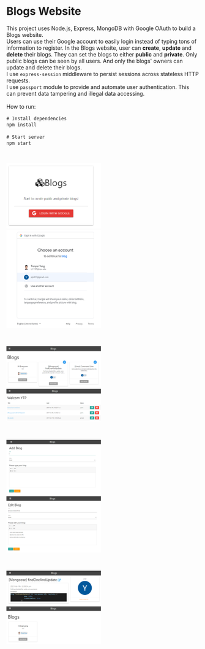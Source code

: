 <h1>Blogs Website</h1>

This project uses Node.js, Express, MongoDB with Google OAuth to build a Blogs website. <br>
Users can use their Google account to easily login instead of typing tons of information to register. In the Blogs website, user can <b>create</b>, <b>update</b> and <b>delete</b> their blogs. They can set the blogs to either <b>public</b> and <b>private</b>. Only public blogs can be seen by all users. And only the blogs' owners can update and delete their blogs.<br>
I use <code>express-session</code> middleware to persist sessions across stateless HTTP requests. <br>
I use <code>passport</code> module to provide and automate user authentication. This can prevent data tampering and illegal data accessing.<br>
<br>
How to run:
```
# Install dependencies
npm install

# Start server
npm start
```
<br>
<p float="left;center">
	<img src=pics/login.png width="49%" height="45%"> &nbsp; <img src=pics/google.png width="49%">
</p>
<br>
<p float="left;center">
	<img src=pics/public.png width="49%"> &nbsp; <img src=pics/dashboard.png width="49%">
</p>
<br>
<p float="left;center">
	<img src=pics/create.png width="49%"> &nbsp; <img src=pics/update.png width="49%">
</p>
<br>
<p float="left;center">
	<img src=pics/blog_display.png width="49%"> &nbsp; <img src=pics/others_public.png width="49%">
</p>